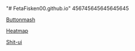 "# FetaFisken00.github.io" 456745645645645645

[Buttonmash](https://fetafisken00.github.io/buttonmash/dist/index.html)

[Heatmap](https://fetafisken00.github.io/heatmap/dist/index.html)

[Shit-ui](https://fetafisken00.github.io/shit%20ui/html/index.html)
